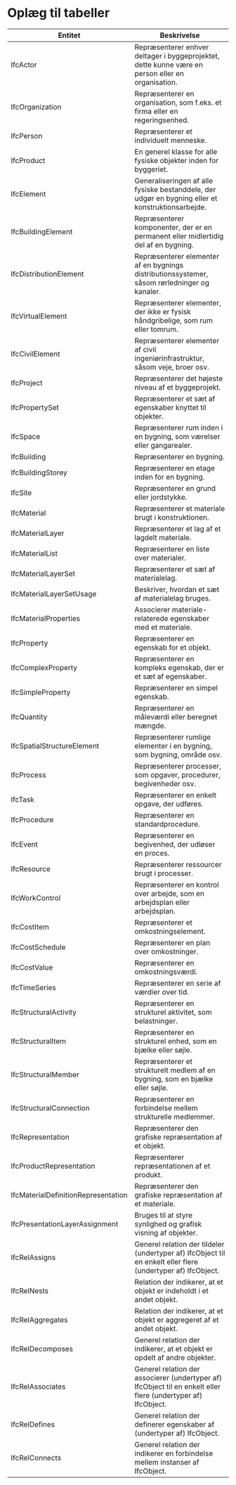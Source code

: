 # Oplæg til tabeller

| Entitet                             | Beskrivelse                                                                                                    |
| ----------------------------------- | -------------------------------------------------------------------------------------------------------------- |
| IfcActor                            | Repræsenterer enhver deltager i byggeprojektet, dette kunne være en person eller en organisation.              |
| IfcOrganization                     | Repræsenterer en organisation, som f.eks. et firma eller en regeringsenhed.                                    |
| IfcPerson                           | Repræsenterer et individuelt menneske.                                                                         |
| IfcProduct                          | En generel klasse for alle fysiske objekter inden for byggeriet.                                               |
| IfcElement                          | Generaliseringen af alle fysiske bestanddele, der udgør en bygning eller et konstruktionsarbejde.              |
| IfcBuildingElement                  | Repræsenterer komponenter, der er en permanent eller midlertidig del af en bygning.                            |
| IfcDistributionElement              | Repræsenterer elementer af en bygnings distributionssystemer, såsom rørledninger og kanaler.                   |
| IfcVirtualElement                   | Repræsenterer elementer, der ikke er fysisk håndgribelige, som rum eller tomrum.                               |
| IfcCivilElement                     | Repræsenterer elementer af civil ingeniørinfrastruktur, såsom veje, broer osv.                                 |
| IfcProject                          | Repræsenterer det højeste niveau af et byggeprojekt.                                                           |
| IfcPropertySet                      | Repræsenterer et sæt af egenskaber knyttet til objekter.                                                       |
| IfcSpace                            | Repræsenterer rum inden i en bygning, som værelser eller gangarealer.                                          |
| IfcBuilding                         | Repræsenterer en bygning.                                                                                      |
| IfcBuildingStorey                   | Repræsenterer en etage inden for en bygning.                                                                   |
| IfcSite                             | Repræsenterer en grund eller jordstykke.                                                                       |
| IfcMaterial                         | Repræsenterer et materiale brugt i konstruktionen.                                                             |
| IfcMaterialLayer                    | Repræsenterer et lag af et lagdelt materiale.                                                                  |
| IfcMaterialList                     | Repræsenterer en liste over materialer.                                                                        |
| IfcMaterialLayerSet                 | Repræsenterer et sæt af materialelag.                                                                          |
| IfcMaterialLayerSetUsage            | Beskriver, hvordan et sæt af materialelag bruges.                                                              |
| IfcMaterialProperties               | Associerer materiale-relaterede egenskaber med et materiale.                                                   |
| IfcProperty                         | Repræsenterer en egenskab for et objekt.                                                                       |
| IfcComplexProperty                  | Repræsenterer en kompleks egenskab, der er et sæt af egenskaber.                                               |
| IfcSimpleProperty                   | Repræsenterer en simpel egenskab.                                                                              |
| IfcQuantity                         | Repræsenterer en måleværdi eller beregnet mængde.                                                              |
| IfcSpatialStructureElement          | Repræsenterer rumlige elementer i en bygning, som bygning, område osv.                                         |
| IfcProcess                          | Repræsenterer processer, som opgaver, procedurer, begivenheder osv.                                            |
| IfcTask                             | Repræsenterer en enkelt opgave, der udføres.                                                                   |
| IfcProcedure                        | Repræsenterer en standardprocedure.                                                                            |
| IfcEvent                            | Repræsenterer en begivenhed, der udløser en proces.                                                            |
| IfcResource                         | Repræsenterer ressourcer brugt i processer.                                                                    |
| IfcWorkControl                      | Repræsenterer en kontrol over arbejde, som en arbejdsplan eller arbejdsplan.                                   |
| IfcCostItem                         | Repræsenterer et omkostningselement.                                                                           |
| IfcCostSchedule                     | Repræsenterer en plan over omkostninger.                                                                       |
| IfcCostValue                        | Repræsenterer en omkostningsværdi.                                                                             |
| IfcTimeSeries                       | Repræsenterer en serie af værdier over tid.                                                                    |
| IfcStructuralActivity               | Repræsenterer en strukturel aktivitet, som belastninger.                                                       |
| IfcStructuralItem                   | Repræsenterer en strukturel enhed, som en bjælke eller søjle.                                                  |
| IfcStructuralMember                 | Repræsenterer et strukturelt medlem af en bygning, som en bjælke eller søjle.                                  |
| IfcStructuralConnection             | Repræsenterer en forbindelse mellem strukturelle medlemmer.                                                    |
| IfcRepresentation                   | Repræsenterer den grafiske repræsentation af et objekt.                                                        |
| IfcProductRepresentation            | Repræsenterer repræsentationen af et produkt.                                                                  |
| IfcMaterialDefinitionRepresentation | Repræsenterer den grafiske repræsentation af et materiale.                                                     |
| IfcPresentationLayerAssignment      | Bruges til at styre synlighed og grafisk visning af objekter.                                                  |
| IfcRelAssigns                       | Generel relation der tildeler (undertyper af) IfcObject til en enkelt eller flere (undertyper af) IfcObject.   |
| IfcRelNests                         | Relation der indikerer, at et objekt er indeholdt i et andet objekt.                                           |
| IfcRelAggregates                    | Relation der indikerer, at et objekt er aggregeret af et andet objekt.                                         |
| IfcRelDecomposes                    | Generel relation der indikerer, at et objekt er opdelt af andre objekter.                                      |
| IfcRelAssociates                    | Generel relation der associerer (undertyper af) IfcObject til en enkelt eller flere (undertyper af) IfcObject. |
| IfcRelDefines                       | Generel relation der definerer egenskaber af (undertyper af) IfcObject.                                        |
| IfcRelConnects                      | Generel relation der indikerer en forbindelse mellem instanser af IfcObject.                                   |
